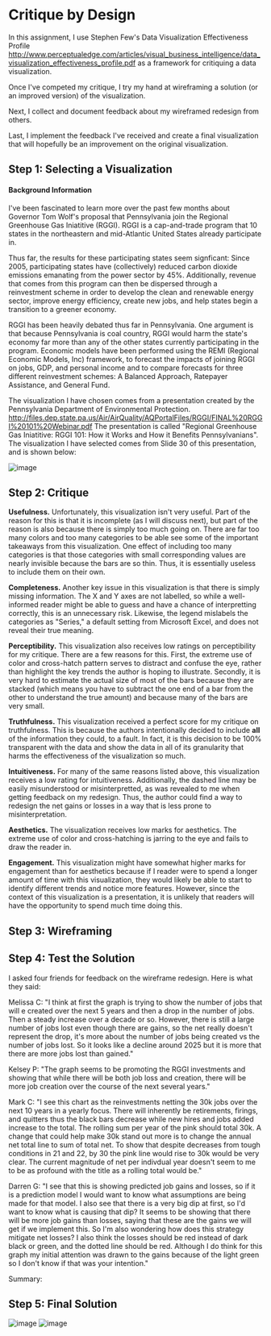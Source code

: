 # Critique by Design
In this assignment, I use Stephen Few's Data Visualization Effectiveness Profile http://www.perceptualedge.com/articles/visual_business_intelligence/data_visualization_effectiveness_profile.pdf as a framework for critiquing a data visualization.

Once I've competed my critique, I try my hand at wireframing a solution (or an improved version) of the visualization.

Next, I collect and document feedback about my wireframed redesign from others.

Last, I implement the feedback I've received and create a final visualization that will hopefully be an improvement on the original visualization.

## Step 1: Selecting a Visualization

#### Background Information
I've been fascinated to learn more over the past few months about Governor Tom Wolf's proposal that Pennsylvania join the Regional Greenhouse Gas Iniatitive (RGGI). RGGI is a cap-and-trade program that 10 states in the northeastern and mid-Atlantic United States already participate in.

Thus far, the results for these participating states seem signficant: Since 2005, participating states have (collectively) reduced carbon dioxide emissions emanating from the power sector by 45%. Additionally, revenue that comes from this program can then be dispersed through a reinvestment scheme in order to develop the clean and renewable energy sector, improve energy efficiency, create new jobs, and help states begin a transition to a greener economy.

RGGI has been heavily debated thus far in Pennsylvania. One argument is that because Pennsylvania is coal country, RGGI would harm the state's economy far more than any of the other states currently participating in the program. Economic models have been performed using the REMI (Regional Economic Models, Inc) framework, to forecast the impacts of joining RGGI on jobs, GDP, and personal income and to compare forecasts for three different reinvestment schemes: A Balanced Approach, Ratepayer Assistance, and General Fund.

The visualization I have chosen comes from a presentation created by the Pennsylvania Department of Environmental Protection. http://files.dep.state.pa.us/Air/AirQuality/AQPortalFiles/RGGI/FINAL%20RGGI%20101%20Webinar.pdf The presentation is called "Regional Greenhouse Gas Iniatitive: RGGI 101: How it Works and How it Benefits Pennsylvanians". The visualization I have selected comes from Slide 30 of this presentation, and is shown below: 

![image](https://user-images.githubusercontent.com/70919897/94050289-0e9f3480-fda4-11ea-9851-70b230017bbd.png)

## Step 2: Critique
**Usefulness.**
Unfortunately, this visualization isn't very useful. Part of the reason for this is that it is incomplete (as I will discuss next), but part of the reason is also because there is simply too much going on. There are far too many colors and too many categories to be able see some of the important takeaways from this visualization. One effect of including too many categories is that those categories with small corresponding values are nearly invisible because the bars are so thin. Thus, it is essentially useless to include them on their own.

**Completeness.**
Another key issue in this visualization is that there is simply missing information. The X and Y axes are not labelled, so while a well-informed reader might be able to guess and have a chance of interpretting correctly, this is an unnecessary risk. Likewise, the legend mislabels the categories as "Series," a default setting from Microsoft Excel, and does not reveal their true meaning.

**Perceptibility.**
This visualization also receives low ratings on perceptibility for my critique. There are a few reasons for this. First, the extreme use of color and cross-hatch pattern serves to distract and confuse the eye, rather than highlight the key trends the author is hoping to illustrate. Secondly, it is very hard to estimate the actual size of most of the bars because they are stacked (which means you have to subtract the one end of a bar from the other to understand the true amount) and because many of the bars are very small.

**Truthfulness.**
This visualization received a perfect score for my critique on truthfulness. This is because the authors intentionally decided to include **all** of the information they could, to a fault. In fact, it is this decision to be 100% transparent with the data and show the data in all of its granularity that harms the effectiveness of the visualization so much.

**Intuitiveness.**
For many of the same reasons listed above, this visualization receives a low rating for intuitiveness. Additionally, the dashed line may be easily misunderstood or misinterpretted, as was revealed to me when getting feedback on my redesign. Thus, the author could find a way to redesign the net gains or losses in a way that is less prone to misinterpretation.

**Aesthetics.**
The visualization receives low marks for aesthetics. The extreme use of color and cross-hatching is jarring to the eye and fails to draw the reader in.

**Engagement.**
This visualization might have somewhat higher marks for engagement than for aesthetics because if I reader were to spend a longer amount of time with this visualization, they would likely be able to start to identify different trends and notice more features. However, since the context of this visualization is a presentation, it is unlikely that readers will have the opportunity to spend much time doing this.

## Step 3: Wireframing

## Step 4: Test the Solution

I asked four friends for feedback on the wireframe redesign. Here is what they said:

<div class="bg-blue-light mb-2">
Melissa C: "I think at first the graph is trying to show the number of jobs that will e created over the next 5 years and then a drop in the number of jobs. Then a steady increase over a decade or so. However, there is still a large number of jobs lost even though there are gains, so the net really doesn't represent the drop, it's more about the number of jobs being created vs the number of jobs lost. So it looks like a decline around 2025 but it is more that there are more jobs lost than gained."
</div>

Kelsey P: "The graph seems to be promoting the RGGI investments and showing that while there will be both job loss and creation, there will be more job creation over the course of the next several years."

Mark C: "I see this chart as the reinvestments netting the 30k jobs over the next 10 years in a yearly focus. There will inherently be retirements, firings, and quitters thus the black bars decrease while new hires and jobs added increase to the total. The rolling sum per year of the pink should total 30k. A change that could help make 30k stand out more is to change the annual net total line to sum of total net. To show that despite decreases from tough conditions in 21 and 22, by 30 the pink line would rise to 30k would be very clear. The current magnitude of net per indivdual year doesn't seem to me to be as profound with the title as a rolling total would be."

Darren G: "I see that this is showing predicted job gains and losses, so if it is a prediction model I would want to know what assumptions are being made for that model. I also see that there is a very big dip at first, so I'd want to know what is causing that dip? It seems to be showing that there will be more job gains than losses, saying that these are the gains we will get if we implement this. So I'm also wondering how does this strategy mitigate net losses? I also think the losses should be red instead of dark black or green, and the dotted line should be red. Although I do think for this graph my initial attention was drawn to the gains because of the light green so I don't know if that was your intention."

Summary:

## Step 5: Final Solution
![image](https://user-images.githubusercontent.com/70919897/94062212-62b21500-fdb4-11ea-811e-64c2b4a1bf4c.png)
![image](https://user-images.githubusercontent.com/70919897/94062375-95f4a400-fdb4-11ea-8447-99909bd9c694.png)
